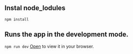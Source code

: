 ## Instal node_lodules

`npm install`

## Runs the app in the development mode.

`npm run dev`
[Open](http://localhost:5173/) to view it in your browser.
